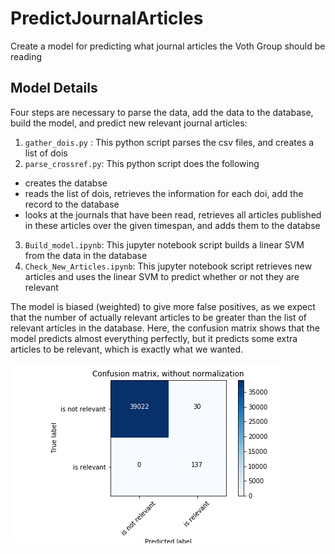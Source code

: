 # PredictJournalArticles
Create a model for predicting what journal articles the Voth Group should be reading

## Model Details

Four steps are necessary to parse the data, add the data to the database, build the model, and predict new relevant journal articles:

1. `gather_dois.py` : This python script parses the csv files, and creates a list of dois
2. `parse_crossref.py`: This python script does the following
 * creates the databse
 * reads the list of dois, retrieves the information for each doi, add the record to the database
 * looks at the journals that have been read, retrieves all articles published in these articles over the given timespan, and adds them to the databse
3. `Build_model.ipynb`: This jupyter notebook script builds a linear SVM from the data in the database
4. `Check_New_Articles.ipynb`: This jupyter notebook script retrieves new articles and uses the linear SVM to predict whether or not they are relevant

The model is biased (weighted) to give more false positives, as we expect that the number of actually relevant articles to be greater than the list of relevant articles in the database. Here, the confusion matrix shows that the model predicts almost everything perfectly, but it predicts some extra articles to be relevant, which is exactly what we wanted. 

![alt text][logo]

[logo]: https://github.com/mocohen/PredictJournalArticles/blob/master/confusion_matrix.png "Confusion Matrix"
